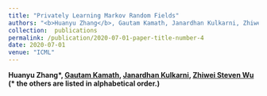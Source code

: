 ```yaml
---
title: "Privately Learning Markov Random Fields"
authors: "<b>Huanyu Zhang</b>, Gautam Kamath, Janardhan Kulkarni, Zhiwei Steven Wu, accepted by <b>ICML 2020</b>"
collection:  publications
permalink: /publication/2020-07-01-paper-title-number-4
date: 2020-07-01
venue: "ICML"
---
```



<b>Huanyu Zhang*<b>, [Gautam Kamath](http://www.gautamkamath.com/), [Janardhan Kulkarni](https://users.cs.duke.edu/~kulkarni/), [Zhiwei Steven Wu](https://zstevenwu.com/) (* the others are listed in alphabetical order.)
